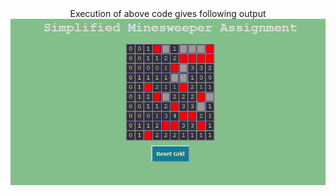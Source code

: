 <div style="text-align:center">Execution of above code gives following output</div>
<img src="example.png" title="Minesweeper">
